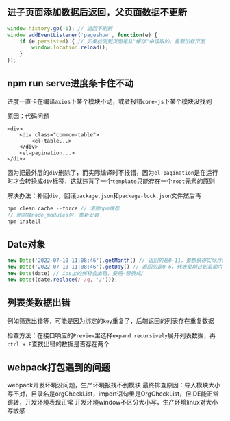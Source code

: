 ## 进子页面添加数据后返回，父页面数据不更新

```js
window.history.go(-1); // 返回不刷新
window.addEventListener('pageshow', function(e) {
    if (e.persisted) { // 如果检测到页面是从"缓存"中读取的，重新加载页面
        window.location.reload();
    }
});
```

## npm run serve进度条卡住不动

进度一直卡在编译`axios`下某个模块不动，或者报错`core-js`下某个模块没找到

原因：代码问题

```vue
<div>
    <div class="common-table">
        <el-table...>
    </div>
    <el-pagination...>
</div>
```

因为把最外层的`div`删除了，而实际编译时不报错，因为`el-pagination`是在运行时才会转换成`div`标签，这就违背了一个`template`只能存在一个`root`元素的原则

解决办法：补回`div`，回滚`package.json`和`package-lock.json`文件然后再

```js
npm clean cache --force // 清除npm缓存
// 删除掉node_modules包，重新安装
npm install
```

## Date对象

```ts
new Date('2022-07-10 11:08:46').getMonth() // 返回的是0-11，要想获得实际月份要加1
new Date('2022-07-10 11:08:46').getDay() // 返回的是0-6，代表星期日到星期六，要想获取实际日期用getDate()
new Date(date) // ios上的解析会出错，要把-替换成/
new Date((date.replace(/-/g, '/')));
```

## 列表类数据出错

例如筛选出错等，可能是因为绑定的`key`重复了，后端返回的列表存在重复数据

检查方法：在接口响应的`Preview`里选择`expand recursively`展开列表数据，再`ctrl + F`查找出错的数据是否存在两个

## webpack打包遇到的问题

webpack开发环境没问题，生产环境报找不到模块
最终排查原因：导入模块大小写不对，目录名是orgCheckList，import语句里是OrgCheckList，但IDE能正常跳转，开发环境表现正常
开发环境window不区分大小写，生产环境linux对大小写敏感


